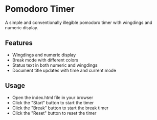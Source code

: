 # Pomodoro Timer

A simple and conventionally illegible pomodoro timer with wingdings and numeric display.

## Features

- Wingdings and numeric display
- Break mode with different colors
- Status text in both numeric and wingdings
- Document title updates with time and current mode

## Usage

- Open the index.html file in your browser
- Click the "Start" button to start the timer
- Click the "Break" button to start the break timer
- Click the "Reset" button to reset the timer

